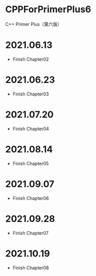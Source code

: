 # CPPForPrimerPlus6
C++ Primer Plus（第六版）

# 2021.06.13
* Finish Chapter02

# 2021.06.23
* Finish Chapter03

# 2021.07.20
* Finish Chapter04

# 2021.08.14
* Finish Chapter05

# 2021.09.07
* Finish Chapter06

# 2021.09.28
* Finish Chapter07

# 2021.10.19
* Finish Chapter08